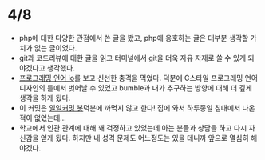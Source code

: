 # 4/8

- php에 대한 다양한 관점에서 쓴 글을 봤고, php에 옹호하는 글은 대부분 생각할 가치가 없는 글이었다.
- git과 코드리뷰에 대한 글을 읽고 터미널에서 git을 더욱 자유 자재로 쓸 수 있게 되야겠다고 생각했다.
- [프로그래밍 언어 io](http://iolanguage.org/)를 보고 신선한 충격을 먹었다. 덕분에 C스타일 프로그래밍 언어 디자인의 틀에서 벗어날 수 있었고 bumble과 내가 추구하는 방향에 대해 더 깊게 생각을 하게 됬다.
- 이 커밋은 [일일커밋 봇](https://github.com/phillyai/commit-twitter-bot)덕분에 까먹지 않고 한다! 집에 와서 하루종일 침대에서 나온적이 없었는데...
- 학교에서 인관 관계에 대해 꽤 걱정하고 있었는데 아는 분들과 상담을 하고 다시 자신감을 얻게 됬다. 하지만 내 성격 문제도 어느정도는 있을 테니까 앞으로 열심히 해야겠다.
